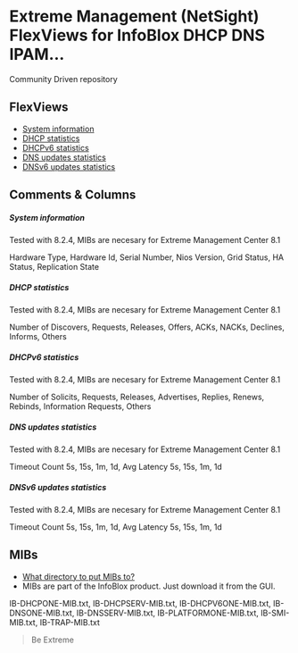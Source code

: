 # Extreme Management (NetSight) FlexViews for InfoBlox DHCP DNS IPAM...

Community Driven repository


## FlexViews
* [System information](tpl/InfoBlox_SystemInfo.tpl?raw=true)
* [DHCP statistics](tpl/InfoBlox_DHCPStatistics.tpl?raw=true)
* [DHCPv6 statistics](tpl/InfoBlox_DHCP6Statistics.tpl?raw=true)
* [DNS updates statistics](tpl/InfoBlox_DNSupdates_Statistics.tpl?raw=true)
* [DNSv6 updates statistics](tpl/InfoBlox_DNS6updates_Statistics.tpl?raw=true)


## Comments & Columns

##### System information
Tested with 8.2.4, MIBs are necesary for Extreme Management Center 8.1

Hardware Type, Hardware Id, Serial Number, Nios Version, Grid Status, HA Status, Replication State

##### DHCP statistics
Tested with 8.2.4, MIBs are necesary for Extreme Management Center 8.1

Number of Discovers, Requests, Releases, Offers, ACKs, NACKs, Declines, Informs, Others

##### DHCPv6 statistics
Tested with 8.2.4, MIBs are necesary for Extreme Management Center 8.1

Number of Solicits, Requests, Releases, Advertises, Replies, Renews, Rebinds, Information Requests, Others

##### DNS updates statistics
Tested with 8.2.4, MIBs are necesary for Extreme Management Center 8.1

Timeout Count 5s, 15s, 1m, 1d, Avg Latency 5s, 15s, 1m, 1d

##### DNSv6 updates statistics
Tested with 8.2.4, MIBs are necesary for Extreme Management Center 8.1

Timeout Count 5s, 15s, 1m, 1d, Avg Latency 5s, 15s, 1m, 1d


## MIBs
* [What directory to put MIBs to?](https://gtacknowledge.extremenetworks.com/articles/How_To/Netsight-Importing-a-MIB-into-Netsight)
* MIBs are part of the InfoBlox product. Just download it from the GUI.

IB-DHCPONE-MIB.txt, IB-DHCPSERV-MIB.txt, IB-DHCPV6ONE-MIB.txt, IB-DNSONE-MIB.txt, IB-DNSSERV-MIB.txt, IB-PLATFORMONE-MIB.txt, IB-SMI-MIB.txt, IB-TRAP-MIB.txt

>Be Extreme